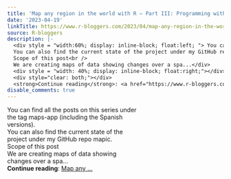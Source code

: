 ```yaml
---
title: 'Map any region in the world with R – Part III: Programming with ggplot2'
date: '2023-04-19'
linkTitle: https://www.r-bloggers.com/2023/04/map-any-region-in-the-world-with-r-part-iii-programming-with-ggplot2/
source: R-bloggers
description: |-
  <div style = "width:60%; display: inline-block; float:left; "> You can find all the posts on this series under the tag maps-app (including the Spanish versions).<br />
  You can also find the current state of the project under my GitHub repo mapic.<br />
  Scope of this post<br />
  We are creating maps of data showing changes over a spa...</div>
  <div style = "width: 40%; display: inline-block; float:right;"></div>
  <div style="clear: both;"></div>
  <strong>Continue reading</strong>: <a href="https://www.r-bloggers.com/2023/04/map-any-region-in-the-world-with-r-part-iii-programming-with-ggplot2/">Map any ...
disable_comments: true
---
```

<div style = "width:60%; display: inline-block; float:left; "> You can find all the posts on this series under the tag maps-app (including the Spanish versions).<br />
You can also find the current state of the project under my GitHub repo mapic.<br />
Scope of this post<br />
We are creating maps of data showing changes over a spa...</div>
<div style = "width: 40%; display: inline-block; float:right;"></div>
<div style="clear: both;"></div>
<strong>Continue reading</strong>: <a href="https://www.r-bloggers.com/2023/04/map-any-region-in-the-world-with-r-part-iii-programming-with-ggplot2/">Map any ...